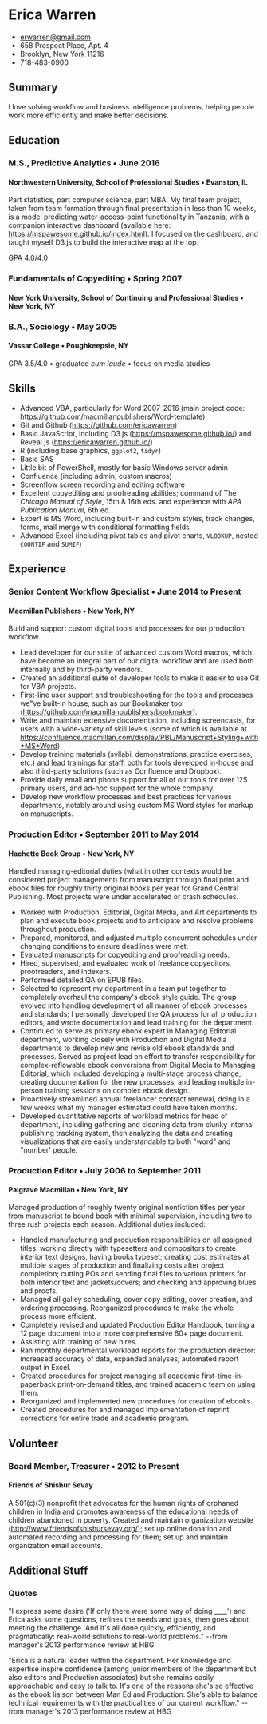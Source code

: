 # Erica Warren
  * erwarren@gmail.com
  * 658 Prospect Place, Apt. 4
  * Brooklyn, New York 11216
  * 718-483-0900

## Summary
I love solving workflow and business intelligence problems, helping people work more efficiently and make better decisions.

## Education
### M.S., Predictive Analytics • June 2016
#### Northwestern University, School of Professional Studies • Evanston, IL
Part statistics, part computer science, part MBA. My final team project, taken from team formation through final presentation in less than 10 weeks, is a model predicting water-access-point functionality in Tanzania, with a companion interactive dashboard (available here: https://mspawesome.github.io/index.html). I focused on the dashboard, and taught myself D3.js to build the interactive map at the top.

GPA 4.0/4.0

### Fundamentals of Copyediting • Spring 2007
#### New York University, School of Continuing and Professional Studies • New York, NY

### B.A., Sociology • May 2005
#### Vassar College • Poughkeepsie, NY
GPA 3.5/4.0 • graduated _cum laude_ • focus on media studies

## Skills
* Advanced VBA, particularly for Word 2007-2016 (main project code: https://github.com/macmillanpublishers/Word-template)
* Git and Github (https://github.com/ericawarren)
* Basic JavaScript, including D3.js (https://mspawesome.github.io/) and Reveal.js (https://ericawarren.github.io/)
* R (including base graphics, `ggplot2`, `tidyr`)
* Basic SAS
* Little bit of PowerShell, mostly for basic Windows server admin
* Confluence (including admin, custom macros)
* Screenflow screen recording and editing software
* Excellent copyediting and proofreading abilities; command of The _Chicago Manual of Style_, 15th & 16th eds. and experience with _APA Publication Manual_, 6th ed.
* Expert is MS Word, including built-in and custom styles, track changes, forms, mail merge with conditional formatting fields
* Advanced Excel (including pivot tables and pivot charts, `VLOOKUP`, nested `COUNTIF` and `SUMIF`)

## Experience
### Senior Content Workflow Specialist • June 2014 to Present
#### Macmillan Publishers • New York, NY
Build and support custom digital tools and processes for our production workflow.
* Lead developer for our suite of advanced custom Word macros, which have become an integral part of our digital workflow and are used both internally and by third-party vendors.
* Created an additional suite of developer tools to make it easier to use Git for VBA projects.
* First-line user support and troubleshooting for the tools and processes we"ve built-in house, such as our Bookmaker tool (https://github.com/macmillanpublishers/bookmaker).
* Write and maintain extensive documentation, including screencasts, for users with a wide-variety of skill levels (some of which is available at https://confluence.macmillan.com/display/PBL/Manuscript+Styling+with+MS+Word).
* Develop training materials (syllabi, demonstrations, practice exercises, etc.) and lead trainings for staff, both for tools developed in-house and also third-party solutions (such as Confluence and Dropbox).
* Provide daily email and phone support for all of our tools for over 125 primary users, and ad-hoc support for the whole company.
* Develop new workflow processes and best practices for various departments, notably around using custom MS Word styles for markup on manuscripts.

### Production Editor • September 2011 to May 2014
#### Hachette Book Group • New York, NY
Handled managing-editorial duties (what in other contexts would be considered project management) from manuscript through final print and ebook files for roughly thirty original books per year for Grand Central Publishing. Most projects were under accelerated or crash schedules.
* Worked with Production, Editorial, Digital Media, and Art departments to plan and execute book projects and to anticipate and resolve problems throughout production.
* Prepared, monitored, and adjusted multiple concurrent schedules under changing conditions to ensure deadlines were met.
* Evaluated manuscripts for copyediting and proofreading needs.
* Hired, supervised, and evaluated work of freelance copyeditors, proofreaders, and indexers.
* Performed detailed QA on EPUB files.
* Selected to represent my department in a team put together to completely overhaul the company's ebook style guide. The group evolved into handling development of all manner of ebook processes and standards; I personally developed the QA process for all production editors, and wrote documentation and lead training for the department.
* Continued to serve as primary ebook expert in Managing Editorial department, working closely with Production and Digital Media departments to develop new and revise old ebook standards and processes. Served as project lead on effort to transfer responsibility for complex-reflowable ebook conversions from Digital Media to Managing Editorial, which included developing a multi-stage process change, creating documentation for the new processes, and leading multiple in-person training sessions on complex ebook design.
* Proactively streamlined annual freelancer contract renewal, doing in a few weeks what my manager estimated could have taken months.
* Developed quantitative reports of workload metrics for head of department, including gathering and cleaning data from clunky internal publishing tracking system, then analyzing the data and creating visualizations that are easily understandable to both "word" and "number' people.

### Production Editor • July 2006 to September 2011
#### Palgrave Macmillan • New York, NY
Managed production of roughly twenty original nonfiction titles per year from manuscript to bound book with minimal supervision, including two to three rush projects each season. Additional duties included:
* Handled manufacturing and production responsibilities on all assigned titles: working directly with typesetters and compositors to create interior text designs, having books typeset; creating cost estimates at multiple stages of production and finalizing costs after project completion; cutting POs and sending final files to various printers for both interior text and jackets/covers; and checking and approving blues and proofs.
* Managed all galley scheduling, cover copy editing, cover creation, and ordering processing. Reorganized procedures to make the whole process more efficient.
* Completely revised and updated Production Editor Handbook, turning a 12 page document into a more comprehensive 60+ page document.
* Assisting with training of new hires.
* Ran monthly departmental workload reports for the production director: increased accuracy of data, expanded analyses, automated report output in Excel.
* Created procedures for project managing all academic first-time-in-paperback print-on-demand titles, and trained academic team on using them.
* Reorganized and implemented new procedures for creation of ebooks.
* Created procedures for and managed implementation of reprint corrections for entire trade and academic program.

## Volunteer
### Board Member, Treasurer • 2012 to Present
#### Friends of Shishur Sevay
A 501(c)(3) nonprofit that advocates for the human rights of orphaned children in India and promotes awareness of the educational needs of children abandoned in poverty. Created and maintain organization website (http://www.friendsofshishursevay.org/); set up online donation and automated recording and processing for them; set up and maintain organization email accounts.

## Additional Stuff
### Quotes
"I express some desire ('If only there were some way of doing ____') and Erica asks some questions, refines the needs and goals, then goes about meeting the challenge. And it's all done quickly, efficiently, and pragmatically: real-world solutions to real-world problems."
--from manager's 2013 performance review at HBG

"Erica is a natural leader within the department. Her knowledge and expertise inspire confidence (among junior members of the department but also editors and Production associates) but she remains easily approachable and easy to talk to. It's one of the reasons she's so effective as the ebook liaison between Man Ed and Production: She's able to balance technical requirements with the practicalities of our current workflow."
--from manager's 2013 performance review at HBG
